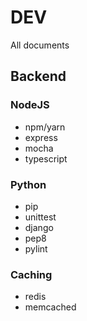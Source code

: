 # DEV
 All documents

## Backend

### NodeJS
* npm/yarn
* express
* mocha
* typescript

### Python
* pip
* unittest
* django
* pep8
* pylint

### Caching
* redis
* memcached